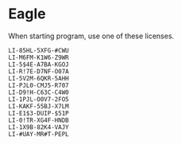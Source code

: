 # Eagle

When starting program, use one of these licenses.
```
LI-85HL-5XFG-#CWU
LI-M6FM-K1W6-Z9WR
LI-5$4E-A7BA-KGOJ
LI-R!7E-D7NF-O07A
LI-5V2M-6QKR-5AHH
LI-PJL0-CMJ5-R707
LI-D9!H-C63C-C4W0
LI-1PJL-O0V7-2FO5
LI-KAKF-55BJ-X7LM
LI-E1$3-DUIP-$51P
LI-0!TR-XG4F-HNDB
LI-1X9B-82K4-VAJY
LI-#UAY-MR#T-PEPL
```